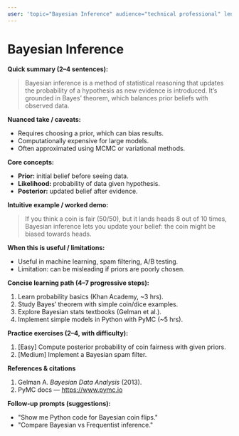 ```yaml
---
user: 'topic="Bayesian Inference" audience="technical professional" length="concise"'
---
```


# Bayesian Inference

**Quick summary (2–4 sentences):**  
> Bayesian inference is a method of statistical reasoning that updates the probability of a hypothesis as new evidence is introduced. It’s grounded in Bayes’ theorem, which balances prior beliefs with observed data.

**Nuanced take / caveats:**  
- Requires choosing a prior, which can bias results.  
- Computationally expensive for large models.  
- Often approximated using MCMC or variational methods.  

**Core concepts:**  
- **Prior:** initial belief before seeing data.  
- **Likelihood:** probability of data given hypothesis.  
- **Posterior:** updated belief after evidence.  

**Intuitive example / worked demo:**  
> If you think a coin is fair (50/50), but it lands heads 8 out of 10 times, Bayesian inference lets you update your belief: the coin might be biased towards heads.  

**When this is useful / limitations:**  
- Useful in machine learning, spam filtering, A/B testing.  
- Limitation: can be misleading if priors are poorly chosen.  

**Concise learning path (4–7 progressive steps):**  
1. Learn probability basics (Khan Academy, ~3 hrs).  
2. Study Bayes’ theorem with simple coin/dice examples.  
3. Explore Bayesian stats textbooks (Gelman et al.).  
4. Implement simple models in Python with PyMC (~5 hrs).  

**Practice exercises (2–4, with difficulty):**  
1. [Easy] Compute posterior probability of coin fairness with given priors.  
2. [Medium] Implement a Bayesian spam filter.  

**References & citations**  
1. Gelman A. *Bayesian Data Analysis* (2013).  
2. PyMC docs — https://www.pymc.io  

**Follow-up prompts (suggestions):**  
- "Show me Python code for Bayesian coin flips."  
- "Compare Bayesian vs Frequentist inference." 